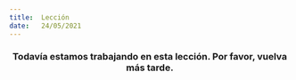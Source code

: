 ```yaml
---
title:  Lección
date:   24/05/2021
---
```


### <center>Todavía estamos trabajando en esta lección. Por favor, vuelva más tarde.</center>